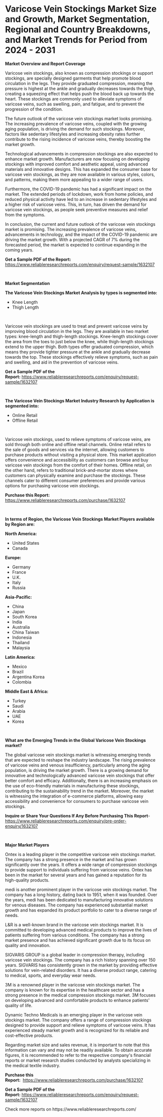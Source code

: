 <p><h1>Varicose Vein Stockings Market Size and Growth, Market Segmentation, Regional and Country Breakdowns, and Market Trends for Period from 2024 -  2031</h1></p><p><strong>Market Overview and Report Coverage</strong></p>
<p><p>Varicose vein stockings, also known as compression stockings or support stockings, are specially designed garments that help promote blood circulation in the legs. They provide graduated compression, meaning the pressure is highest at the ankle and gradually decreases towards the thigh, creating a squeezing effect that helps push the blood back up towards the heart. These stockings are commonly used to alleviate symptoms of varicose veins, such as swelling, pain, and fatigue, and to prevent the progression of the condition.</p><p>The future outlook of the varicose vein stockings market looks promising. The increasing prevalence of varicose veins, coupled with the growing aging population, is driving the demand for such stockings. Moreover, factors like sedentary lifestyles and increasing obesity rates further contribute to the rising incidence of varicose veins, thereby boosting the market growth.</p><p>Technological advancements in compression stockings are also expected to enhance market growth. Manufacturers are now focusing on developing stockings with improved comfort and aesthetic appeal, using advanced materials and innovative designs. This has expanded the consumer base for varicose vein stockings, as they are now available in various styles, colors, and patterns, making them more appealing to a wider range of users.</p><p>Furthermore, the COVID-19 pandemic has had a significant impact on the market. The extended periods of lockdown, work from home policies, and reduced physical activity have led to an increase in sedentary lifestyles and a higher risk of varicose veins. This, in turn, has driven the demand for varicose vein stockings, as people seek preventive measures and relief from the symptoms.</p><p>In conclusion, the current and future outlook of the varicose vein stockings market is promising. The increasing prevalence of varicose veins, advancements in technology, and the impact of the COVID-19 pandemic are driving the market growth. With a projected CAGR of 7% during the forecasted period, the market is expected to continue expanding in the coming years.</p></p>
<p><strong>Get a Sample PDF of the Report:</strong> <a href="https://www.reliableresearchreports.com/enquiry/request-sample/1632107">https://www.reliableresearchreports.com/enquiry/request-sample/1632107</a></p>
<p>&nbsp;</p>
<p><strong>Market Segmentation</strong></p>
<p><strong>The Varicose Vein Stockings Market Analysis by types is segmented into:</strong></p>
<p><ul><li>Knee Length</li><li>Thigh Length</li></ul></p>
<p>&nbsp;</p>
<p><p>Varicose vein stockings are used to treat and prevent varicose veins by improving blood circulation in the legs. They are available in two market types: knee-length and thigh-length stockings. Knee-length stockings cover the area from the toes to just below the knee, while thigh-length stockings extend to the upper thigh. Both types offer graduated compression, which means they provide tighter pressure at the ankle and gradually decrease towards the top. These stockings effectively relieve symptoms, such as pain and swelling, and aid in the prevention of varicose veins.</p></p>
<p><strong>Get a Sample PDF of the Report:</strong>&nbsp;<a href="https://www.reliableresearchreports.com/enquiry/request-sample/1632107">https://www.reliableresearchreports.com/enquiry/request-sample/1632107</a></p>
<p>&nbsp;</p>
<p><strong>The Varicose Vein Stockings Market Industry Research by Application is segmented into:</strong></p>
<p><ul><li>Online Retail</li><li>Offline Retail</li></ul></p>
<p>&nbsp;</p>
<p><p>Varicose vein stockings, used to relieve symptoms of varicose veins, are sold through both online and offline retail channels. Online retail refers to the sale of goods and services via the internet, allowing customers to purchase products without visiting a physical store. This market application offers convenience and accessibility as customers can browse and buy varicose vein stockings from the comfort of their homes. Offline retail, on the other hand, refers to traditional brick-and-mortar stores where customers can physically examine and purchase the stockings. These channels cater to different consumer preferences and provide various options for purchasing varicose vein stockings.</p></p>
<p><strong>Purchase this Report:</strong>&nbsp; <a href="https://www.reliableresearchreports.com/purchase/1632107">https://www.reliableresearchreports.com/purchase/1632107</a></p>
<p>&nbsp;</p>
<p><strong>In terms of Region, the Varicose Vein Stockings Market Players available by Region are:</strong></p>
<p>
    <p> <strong> North America: </strong>
        <ul>
            <li>United States</li>
            <li>Canada</li>
        </ul>
        </p> 
    <p> <strong> Europe: </strong>
        <ul>
            <li>Germany</li>
            <li>France</li>
            <li>U.K.</li>
            <li>Italy</li>
            <li>Russia</li>
        </ul>
        </p> 
    <p> <strong> Asia-Pacific: </strong>
        <ul>
            <li>China</li>
            <li>Japan</li>
            <li>South Korea</li>
            <li>India</li>
            <li>Australia</li>
            <li>China Taiwan</li>
            <li>Indonesia</li>
            <li>Thailand</li>
            <li>Malaysia</li>
        </ul>
        </p> 
    <p> <strong> Latin America: </strong>
        <ul>
            <li>Mexico</li>
            <li>Brazil</li>
            <li>Argentina Korea</li>
            <li>Colombia</li>
        </ul>
        </p> 
    <p> <strong> Middle East & Africa: </strong>
        <ul>
            <li>Turkey</li>
            <li>Saudi</li>
            <li>Arabia</li>
            <li>UAE</li>
            <li>Korea</li>
        </ul>
    </p>
    </p>
<p>&nbsp;</p>
<p><strong>What are the Emerging Trends in the Global Varicose Vein Stockings market?</strong></p>
<p><p>The global varicose vein stockings market is witnessing emerging trends that are expected to reshape the industry landscape. The rising prevalence of varicose veins and venous insufficiency, particularly among the aging population, is driving the market growth. There is a growing demand for innovative and technologically advanced varicose vein stockings that offer better comfort and efficacy. Additionally, there is an increasing emphasis on the use of eco-friendly materials in manufacturing these stockings, contributing to the sustainability trend in the market. Moreover, the market is witnessing the integration of e-commerce platforms, allowing easy accessibility and convenience for consumers to purchase varicose vein stockings.</p></p>
<p><strong>Inquire or Share Your Questions If Any Before Purchasing This Report</strong>- <a href="https://www.reliableresearchreports.com/enquiry/pre-order-enquiry/1632107">https://www.reliableresearchreports.com/enquiry/pre-order-enquiry/1632107</a></p>
<p>&nbsp;</p>
<p><strong>Major Market Players</strong></p>
<p><p>Ontex is a leading player in the competitive varicose vein stockings market. The company has a strong presence in the market and has grown significantly over the years. It offers a wide range of compression stockings to provide support to individuals suffering from varicose veins. Ontex has been in the market for several years and has gained a reputation for its high-quality products.</p><p>medi is another prominent player in the varicose vein stockings market. The company has a long history, dating back to 1951, when it was founded. Over the years, medi has been dedicated to manufacturing innovative solutions for venous diseases. The company has experienced substantial market growth and has expanded its product portfolio to cater to a diverse range of needs.</p><p>L&R is a well-known brand in the varicose vein stockings market. It is committed to developing advanced medical products to improve the lives of patients suffering from various conditions. The company has a strong market presence and has achieved significant growth due to its focus on quality and innovation.</p><p>SIGVARIS GROUP is a global leader in compression therapy, including varicose vein stockings. The company has a rich history spanning over 150 years. SIGVARIS has consistently grown in the market by providing effective solutions for vein-related disorders. It has a diverse product range, catering to medical, sports, and everyday wear needs.</p><p>3M is a renowned player in the varicose vein stockings market. The company is known for its expertise in the healthcare sector and has a strong presence in the medical compression stockings market. 3M focuses on developing advanced and comfortable products to enhance patients' quality of life.</p><p>Dynamic Techno Medicals is an emerging player in the varicose vein stockings market. The company offers a range of compression stockings designed to provide support and relieve symptoms of varicose veins. It has experienced steady market growth and is recognized for its reliable and cost-effective products.</p><p>Regarding market size and sales revenue, it is important to note that this information can vary and may not be readily available. To obtain accurate figures, it is recommended to refer to the respective company's financial reports or market research studies conducted by analysts specializing in the medical textile industry.</p></p>
<p><strong>Purchase this Report:</strong>&nbsp;&nbsp;<a href="https://www.reliableresearchreports.com/purchase/1632107">https://www.reliableresearchreports.com/purchase/1632107</a></p>
<p></p>
<p><strong>Get a Sample PDF of the Report:</strong>&nbsp;<a href="https://www.reliableresearchreports.com/enquiry/request-sample/1632107">https://www.reliableresearchreports.com/enquiry/request-sample/1632107</a></p>
<p>Check more reports on https://www.reliableresearchreports.com/</p>